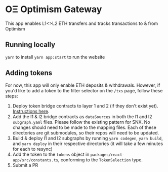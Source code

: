 # OΞ Optimism Gateway

This app enables L1<>L2 ETH transfers and tracks transactions to & from Optimism
## Running locally

`yarn` to install
`yarn app:start` to run the website
## Adding tokens

For now, this app will only enable ETH deposits & withdrawals. However, if you'd like to add a token to the filter selector on the `/txs` page, follow these steps:

1. Deploy token bridge contracts to layer 1 and 2 (if they don't exist yet). [Instructions here](https://community.optimism.io/docs/integration.html#introduction).
2. Add the l1 & l2 bridge contracts as `dataSources` in both the l1 and l2 `subgraph.yaml` files. Please follow the existing pattern for SNX. No changes should need to be made to the mapping files. Each of these directories are git submodules, so their repos will need to be updated.
3. Build & deploy l1 and l2 subgraphs by running `yarn codegen`, `yarn build`, and `yarn deploy` in their respective directories (it will take a few minutes for each to resync)
4. Add the token to the `tokens` object in `packages/react-app/src/constants.ts`, conforming to the `TokenSelection` type.
5. Submit a PR